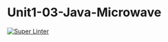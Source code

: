 # Unit1-03-Java-Microwave

[![Super Linter](https://github.com/ICS4U-Programming-Logan-S/Unit1-03-Java-Microwave/actions/workflows/main.yml/badge.svg)](https://github.com/ICS4U-Programming-Logan-S/Unit1-03-Java-Microwave/actions/workflows/main.yml)
